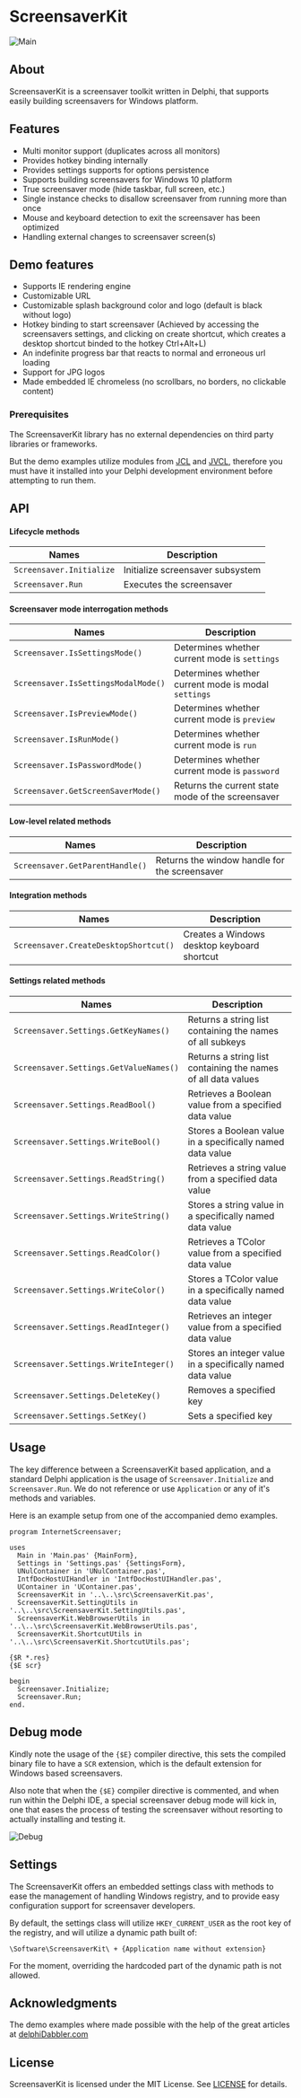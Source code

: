 
# ScreensaverKit

![Main](screenshots/main.png)

## About

ScreensaverKit is a screensaver toolkit written in Delphi, that supports easily building screensavers for Windows platform.

## Features

* Multi monitor support (duplicates across all monitors)
* Provides hotkey binding internally
* Provides settings supports for options persistence
* Supports building screensavers for Windows 10 platform
* True screensaver mode (hide taskbar, full screen, etc.)
* Single instance checks to disallow screensaver from running more than once
* Mouse and keyboard detection to exit the screensaver has been optimized
* Handling external changes to screensaver screen(s)

## Demo features

* Supports IE rendering engine
* Customizable URL
* Customizable splash background color and logo (default is black without logo)
* Hotkey binding to start screensaver (Achieved by accessing the screensavers settings, and clicking on create shortcut, which creates a desktop shortcut binded to the hotkey Ctrl+Alt+L)
* An indefinite progress bar that reacts to normal and erroneous url loading
* Support for JPG logos
* Made embedded IE chromeless (no scrollbars, no borders, no clickable content)

### Prerequisites

The ScreensaverKit library has no external dependencies on third party libraries or frameworks.

But the demo examples utilize modules from [JCL](https://github.com/project-jedi/jcl) and [JVCL](https://github.com/project-jedi/jvcl), therefore you must have it installed into your Delphi development environment before attempting to run them.

## API

#### Lifecycle methods

| Names | Description
| --- | ---
| `Screensaver.Initialize` | Initialize screensaver subsystem
| `Screensaver.Run` | Executes the screensaver

#### Screensaver mode interrogation methods
| Names | Description
| --- | ---
| `Screensaver.IsSettingsMode()` | Determines whether current mode is `settings`
| `Screensaver.IsSettingsModalMode()` | Determines whether current mode is modal `settings`
| `Screensaver.IsPreviewMode()` | Determines whether current mode is `preview`
| `Screensaver.IsRunMode()` | Determines whether current mode is `run`
| `Screensaver.IsPasswordMode()` | Determines whether current mode is `password`
| `Screensaver.GetScreenSaverMode()` | Returns the current state mode of the screensaver

#### Low-level related methods
| Names | Description
| --- | ---
| `Screensaver.GetParentHandle()` | Returns the window handle for the screensaver

#### Integration methods
| Names | Description
| --- | ---
| `Screensaver.CreateDesktopShortcut()` | Creates a Windows desktop keyboard shortcut

#### Settings related methods

| Names | Description
| --- | ---
| `Screensaver.Settings.GetKeyNames()` | Returns a string list containing the names of all subkeys
| `Screensaver.Settings.GetValueNames()` | Returns a string list containing the names of all data values
| `Screensaver.Settings.ReadBool()` | Retrieves a Boolean value from a specified data value
| `Screensaver.Settings.WriteBool()` | Stores a Boolean value in a specifically named data value
| `Screensaver.Settings.ReadString()` | Retrieves a string value from a specified data value
| `Screensaver.Settings.WriteString()` | Stores a string value in a specifically named data value
| `Screensaver.Settings.ReadColor()` | Retrieves a TColor value from a specified data value
| `Screensaver.Settings.WriteColor()` | Stores a TColor value in a specifically named data value
| `Screensaver.Settings.ReadInteger()` | Retrieves an integer value from a specified data value
| `Screensaver.Settings.WriteInteger()` | Stores an integer value in a specifically named data value
| `Screensaver.Settings.DeleteKey()` | Removes a specified key
| `Screensaver.Settings.SetKey()` | Sets a specified key


## Usage

The key difference between a ScreensaverKit based application, and a standard Delphi application is the usage of `Screensaver.Initialize` and `Screensaver.Run`. We do not reference or use `Application` or any of it's methods and variables.

Here is an example setup from one of the accompanied demo examples.

```delphi
program InternetScreensaver;

uses
  Main in 'Main.pas' {MainForm},
  Settings in 'Settings.pas' {SettingsForm},
  UNulContainer in 'UNulContainer.pas',
  IntfDocHostUIHandler in 'IntfDocHostUIHandler.pas',
  UContainer in 'UContainer.pas',
  ScreensaverKit in '..\..\src\ScreensaverKit.pas',
  ScreensaverKit.SettingUtils in '..\..\src\ScreensaverKit.SettingUtils.pas',
  ScreensaverKit.WebBrowserUtils in '..\..\src\ScreensaverKit.WebBrowserUtils.pas',
  ScreensaverKit.ShortcutUtils in '..\..\src\ScreensaverKit.ShortcutUtils.pas';

{$R *.res}
{$E scr}

begin
  Screensaver.Initialize;
  Screensaver.Run;
end.
```

## Debug mode

Kindly note the usage of the `{$E}` compiler directive, this sets the compiled binary file to have a `SCR` extension, which is the default extension for Windows based screensavers.

Also note that when the `{$E}` compiler directive is commented, and when run within the Delphi IDE, a special screensaver debug mode will kick in, one that eases the process of testing the screensaver without resorting to actually installing and testing it.

![Debug](screenshots/debug.png)

## Settings

The ScreensaverKit offers an embedded settings class with methods to ease the management of handling Windows registry, and to provide easy configuration support for screensaver developers.

By default, the settings class will utilize `HKEY_CURRENT_USER` as the root key of the registry, and will utilize a dynamic path built of:

```
\Software\ScreensaverKit\ + {Application name without extension}
```

For the moment, overriding the hardcoded part of the dynamic path is not allowed.

## Acknowledgments

The demo examples where made possible with the help of the great articles at [delphiDabbler.com](https://delphidabbler.com/)

## License

ScreensaverKit is licensed under the MIT License. See [LICENSE](LICENSE.md) for details.
